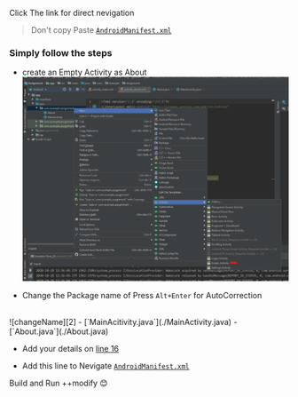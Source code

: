 Click The link for direct nevigation
>Don't copy Paste [`AndroidManifest.xml`](./AndroidManifest.xml#L13)

### Simply follow the steps

- create an Empty Activity as About
![create activity][1]

- Change the Package name of
Press `Alt+Enter` for AutoCorrection
</br>
![changeName][2]
- [`MainAcitivity.java`](./MainActivity.java)
- [`About.java`](./About.java)

- Add your details on [line 16](./activity_about.xml/#L16)

- Add this line to Nevigate [`AndroidManifest.xml`](./AndroidManifest.xml/#L13)


Build and Run ++modify 😊


[1]: ./createActivity.png
[2]: ./thisWayChangePackageName.png